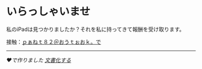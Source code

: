 # いらっしゃいませ

私のiPadは見つかりましたか？それを私に持ってきて報酬を受け取ります。

接触：[ｐぁねｔ８２＠おうｔぉおｋ。で](mailto:planet82@outlook.de)

* * *

_❤️で作りました [文書化する](https://docsify.js.org/)_
